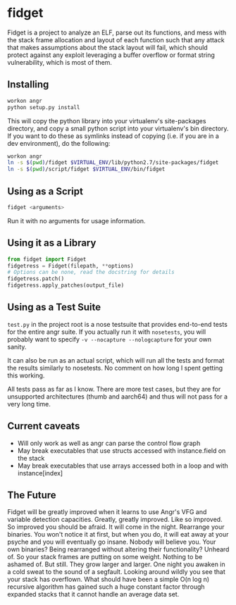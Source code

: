 fidget
======

Fidget is a project to analyze an ELF, parse out its functions, and mess with 
the stack frame allocation and layout of each function such that any attack 
that makes assumptions about the stack layout will fail, which should protect 
against any exploit leveraging a buffer overflow or format string 
vulnerability, which is most of them.


Installing
----------

```bash
workon angr
python setup.py install
```

This will copy the python library into your virtualenv's site-packages directory, 
and copy a small python script into your virtualenv's bin directory. If you want to 
do these as symlinks instead of copying (i.e. if you are in a dev environment), do 
the following:

```bash
workon angr
ln -s $(pwd)/fidget $VIRTUAL_ENV/lib/python2.7/site-packages/fidget
ln -s $(pwd)/script/fidget $VIRTUAL_ENV/bin/fidget
```

Using as a Script
-----------------

```bash
fidget <arguments>
```

Run it with no arguments for usage information.

Using it as a Library
---------------------

```python
from fidget import Fidget
fidgetress = Fidget(filepath, **options)
# Options can be none, read the docstring for details
fidgetress.patch()
fidgetress.apply_patches(output_file)
```

Using as a Test Suite
---------------------

`test.py` in the project root is a nose testsuite that provides end-to-end tests for
the entire angr suite. If you actually run it with `nosetests`, you will probably want
to specify `-v --nocapture --nologcapture` for your own sanity.

It can also be run as an actual script, which will run all the tests and format the 
results similarly to nosetests. No comment on how long I spent getting this working.

All tests pass as far as I know. There are more test cases, but they are for unsupported
architectures (thumb and aarch64) and thus will not pass for a very long time.

Current caveats
---------------

- Will only work as well as angr can parse the control flow graph
- May break executables that use structs accessed with instance.field on the stack
- May break executables that use arrays accessed both in a loop and with instance[index]

The Future
----------

Fidget will be greatly improved when it learns to use Angr's VFG and variable detection
capacities. Greatly, greatly improved. Like so improved. So improved you should be afraid.
It will come in the night. Rearrange your binaries. You won't notice it at first, but when
you do, it will eat away at your psyche and you will eventually go insane. Nobody will
believe you. Your own binaries? Being rearranged without altering their functionality?
Unheard of. So your stack frames are putting on some weight. Nothing to be ashamed of.
But still. They grow larger and larger. One night you awaken in a cold sweat to the sound
of a segfault. Looking around wildly you see that your stack has overflown. What should
have been a simple O(n log n) recursive algorithm has gained such a huge constant factor
through expanded stacks that it cannot handle an average data set.
